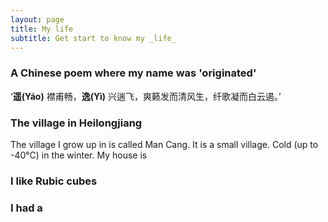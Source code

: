 ```yaml
---
layout: page
title: My life 
subtitle: Get start to know my _life_
---
```


### A Chinese poem where my name was 'originated'

‘**遥(Yáo)** 襟甫畅，**逸(Yì)** 兴遄飞，爽籁发而清风生，纤歌凝而白云遏。’

### The village in Heilongjiang
The village I grow up in is called Man Cang. It is a small village. Cold (up to -40°C) in the winter. My house is 

### I like Rubic cubes

### I had a 
